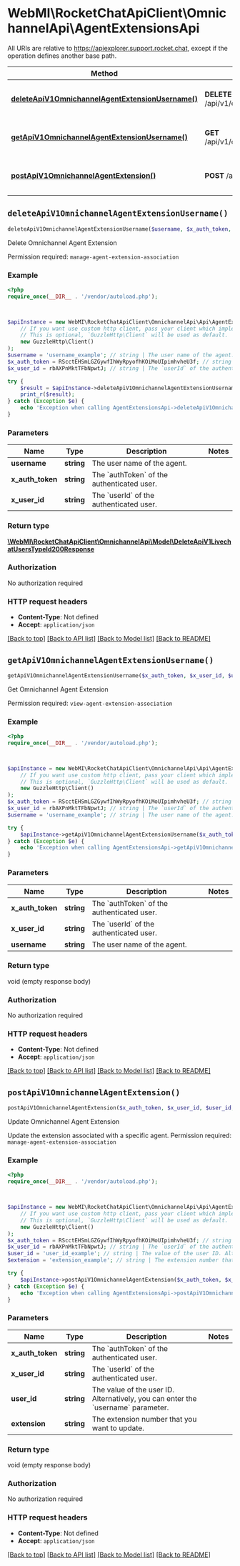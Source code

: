 # WebMI\RocketChatApiClient\OmnichannelApi\AgentExtensionsApi

All URIs are relative to https://apiexplorer.support.rocket.chat, except if the operation defines another base path.

| Method | HTTP request | Description |
| ------------- | ------------- | ------------- |
| [**deleteApiV1OmnichannelAgentExtensionUsername()**](AgentExtensionsApi.md#deleteApiV1OmnichannelAgentExtensionUsername) | **DELETE** /api/v1/omnichannel/agent/extension/{username} | Delete Omnichannel Agent Extension |
| [**getApiV1OmnichannelAgentExtensionUsername()**](AgentExtensionsApi.md#getApiV1OmnichannelAgentExtensionUsername) | **GET** /api/v1/omnichannel/agent/extension/{username} | Get Omnichannel Agent Extension |
| [**postApiV1OmnichannelAgentExtension()**](AgentExtensionsApi.md#postApiV1OmnichannelAgentExtension) | **POST** /api/v1/omnichannel/agent/extension | Update Omnichannel Agent Extension |


## `deleteApiV1OmnichannelAgentExtensionUsername()`

```php
deleteApiV1OmnichannelAgentExtensionUsername($username, $x_auth_token, $x_user_id): \WebMI\RocketChatApiClient\OmnichannelApi\Model\DeleteApiV1LivechatUsersTypeId200Response
```

Delete Omnichannel Agent Extension

Permission required: `manage-agent-extension-association`

### Example

```php
<?php
require_once(__DIR__ . '/vendor/autoload.php');



$apiInstance = new WebMI\RocketChatApiClient\OmnichannelApi\Api\AgentExtensionsApi(
    // If you want use custom http client, pass your client which implements `GuzzleHttp\ClientInterface`.
    // This is optional, `GuzzleHttp\Client` will be used as default.
    new GuzzleHttp\Client()
);
$username = 'username_example'; // string | The user name of the agent.
$x_auth_token = RScctEHSmLGZGywfIhWyRpyofhKOiMoUIpimhvheU3f; // string | The `authToken` of the authenticated user.
$x_user_id = rbAXPnMktTFbNpwtJ; // string | The `userId` of the authenticated user.

try {
    $result = $apiInstance->deleteApiV1OmnichannelAgentExtensionUsername($username, $x_auth_token, $x_user_id);
    print_r($result);
} catch (Exception $e) {
    echo 'Exception when calling AgentExtensionsApi->deleteApiV1OmnichannelAgentExtensionUsername: ', $e->getMessage(), PHP_EOL;
}
```

### Parameters

| Name | Type | Description  | Notes |
| ------------- | ------------- | ------------- | ------------- |
| **username** | **string**| The user name of the agent. | |
| **x_auth_token** | **string**| The &#x60;authToken&#x60; of the authenticated user. | |
| **x_user_id** | **string**| The &#x60;userId&#x60; of the authenticated user. | |

### Return type

[**\WebMI\RocketChatApiClient\OmnichannelApi\Model\DeleteApiV1LivechatUsersTypeId200Response**](../Model/DeleteApiV1LivechatUsersTypeId200Response.md)

### Authorization

No authorization required

### HTTP request headers

- **Content-Type**: Not defined
- **Accept**: `application/json`

[[Back to top]](#) [[Back to API list]](../../README.md#endpoints)
[[Back to Model list]](../../README.md#models)
[[Back to README]](../../README.md)

## `getApiV1OmnichannelAgentExtensionUsername()`

```php
getApiV1OmnichannelAgentExtensionUsername($x_auth_token, $x_user_id, $username)
```

Get Omnichannel Agent Extension

Permission required: `view-agent-extension-association`

### Example

```php
<?php
require_once(__DIR__ . '/vendor/autoload.php');



$apiInstance = new WebMI\RocketChatApiClient\OmnichannelApi\Api\AgentExtensionsApi(
    // If you want use custom http client, pass your client which implements `GuzzleHttp\ClientInterface`.
    // This is optional, `GuzzleHttp\Client` will be used as default.
    new GuzzleHttp\Client()
);
$x_auth_token = RScctEHSmLGZGywfIhWyRpyofhKOiMoUIpimhvheU3f; // string | The `authToken` of the authenticated user.
$x_user_id = rbAXPnMktTFbNpwtJ; // string | The `userId` of the authenticated user.
$username = 'username_example'; // string | The user name of the agent.

try {
    $apiInstance->getApiV1OmnichannelAgentExtensionUsername($x_auth_token, $x_user_id, $username);
} catch (Exception $e) {
    echo 'Exception when calling AgentExtensionsApi->getApiV1OmnichannelAgentExtensionUsername: ', $e->getMessage(), PHP_EOL;
}
```

### Parameters

| Name | Type | Description  | Notes |
| ------------- | ------------- | ------------- | ------------- |
| **x_auth_token** | **string**| The &#x60;authToken&#x60; of the authenticated user. | |
| **x_user_id** | **string**| The &#x60;userId&#x60; of the authenticated user. | |
| **username** | **string**| The user name of the agent. | |

### Return type

void (empty response body)

### Authorization

No authorization required

### HTTP request headers

- **Content-Type**: Not defined
- **Accept**: `application/json`

[[Back to top]](#) [[Back to API list]](../../README.md#endpoints)
[[Back to Model list]](../../README.md#models)
[[Back to README]](../../README.md)

## `postApiV1OmnichannelAgentExtension()`

```php
postApiV1OmnichannelAgentExtension($x_auth_token, $x_user_id, $user_id, $extension)
```

Update Omnichannel Agent Extension

Update the extension associated with a specific agent.  Permission required: `manage-agent-extension-association`

### Example

```php
<?php
require_once(__DIR__ . '/vendor/autoload.php');



$apiInstance = new WebMI\RocketChatApiClient\OmnichannelApi\Api\AgentExtensionsApi(
    // If you want use custom http client, pass your client which implements `GuzzleHttp\ClientInterface`.
    // This is optional, `GuzzleHttp\Client` will be used as default.
    new GuzzleHttp\Client()
);
$x_auth_token = RScctEHSmLGZGywfIhWyRpyofhKOiMoUIpimhvheU3f; // string | The `authToken` of the authenticated user.
$x_user_id = rbAXPnMktTFbNpwtJ; // string | The `userId` of the authenticated user.
$user_id = 'user_id_example'; // string | The value of the user ID. Alternatively, you can enter the `username` parameter.
$extension = 'extension_example'; // string | The extension number that you want to update.

try {
    $apiInstance->postApiV1OmnichannelAgentExtension($x_auth_token, $x_user_id, $user_id, $extension);
} catch (Exception $e) {
    echo 'Exception when calling AgentExtensionsApi->postApiV1OmnichannelAgentExtension: ', $e->getMessage(), PHP_EOL;
}
```

### Parameters

| Name | Type | Description  | Notes |
| ------------- | ------------- | ------------- | ------------- |
| **x_auth_token** | **string**| The &#x60;authToken&#x60; of the authenticated user. | |
| **x_user_id** | **string**| The &#x60;userId&#x60; of the authenticated user. | |
| **user_id** | **string**| The value of the user ID. Alternatively, you can enter the &#x60;username&#x60; parameter. | |
| **extension** | **string**| The extension number that you want to update. | |

### Return type

void (empty response body)

### Authorization

No authorization required

### HTTP request headers

- **Content-Type**: Not defined
- **Accept**: `application/json`

[[Back to top]](#) [[Back to API list]](../../README.md#endpoints)
[[Back to Model list]](../../README.md#models)
[[Back to README]](../../README.md)
